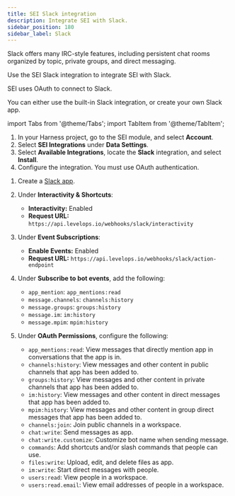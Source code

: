 ```yaml
---
title: SEI Slack integration
description: Integrate SEI with Slack.
sidebar_position: 180
sidebar_label: Slack
---
```


Slack offers many IRC-style features, including persistent chat rooms organized by topic, private groups, and direct messaging.

Use the SEI Slack integration to integrate SEI with Slack.

SEI uses OAuth to connect to Slack.

You can either use the built-in Slack integration, or create your own Slack app.


import Tabs from '@theme/Tabs';
import TabItem from '@theme/TabItem';


<Tabs>
  <TabItem value="integration" label="Slack integration" default>


1. In your Harness project, go to the SEI module, and select **Account**.
2. Select **SEI Integrations** under **Data Settings**.
3. Select **Available Integrations**, locate the **Slack** integration, and select **Install**.
4. Configure the integration. You must use OAuth authentication.


</TabItem>
  <TabItem value="app" label="Slack app">


1. Create a [Slack app](https://api.slack.com/start/overview).
2. Under **Interactivity & Shortcuts**:

   * **Interactivity:** Enabled
   * **Request URL:** `https://api.levelops.io/webhooks/slack/interactivity`

3. Under **Event Subscriptions**:

   * **Enable Events:** Enabled
   * **Request URL:** `https://api.levelops.io/webhooks/slack/action-endpoint`

4. Under **Subscribe to bot events**, add the following:

   * `app_mention`: `app_mentions:read`
   * `message.channels`: `channels:history`
   * `message.groups`: `groups:history`
   * `message.im`: `im:history`
   * `message.mpim`: `mpim:history`

5. Under **OAuth Permissions**, configure the following:

   * `app_mentions:read`: View messages that directly mention app in conversations that the app is in.
   * `channels:history`: View messages and other content in public channels that app has been added to.
   * `groups:history`: View messages and other content in private channels that app has been added to.
   * `im:history`: View messages and other content in direct messages that app has been added to.
   * `mpim:history`: View messages and other content in group direct messages that app has been added to.
   * `channels:join`: Join public channels in a workspace.
   * `chat:write`: Send messages as app.
   * `chat:write.customize`: Customize bot name when sending message.
   * `commands`: Add shortcuts and/or slash commands that people can use.
   * `files:write`: Upload, edit, and delete files as app.
   * `im:write`: Start direct messages with people.
   * `users:read`: View people in a workspace.
   * `users:read.email`: View email addresses of people in a workspace.


</TabItem>
</Tabs>

